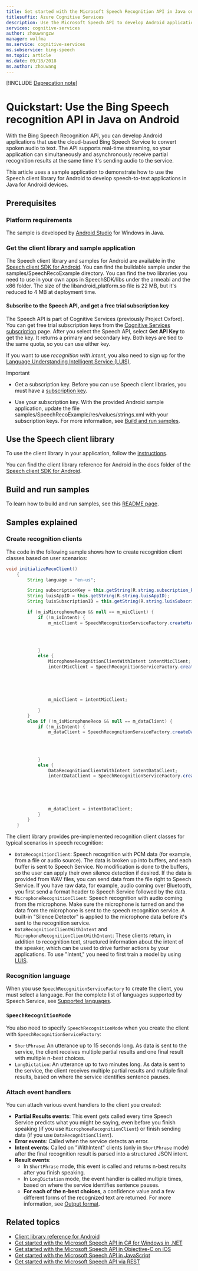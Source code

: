```yaml
---
title: Get started with the Microsoft Speech Recognition API in Java on Android | Microsoft Docs
titlesuffix: Azure Cognitive Services
description: Use the Microsoft Speech API to develop Android applications that convert spoken audio to text.
services: cognitive-services
author: zhouwangzw
manager: wolfma
ms.service: cognitive-services
ms.subservice: bing-speech
ms.topic: article
ms.date: 09/18/2018
ms.author: zhouwang
---
```


[!INCLUDE [Deprecation note](../../../../includes/cognitive-services-bing-speech-api-deprecation-note.md)]

# Quickstart: Use the Bing Speech recognition API in Java on Android

With the Bing Speech Recognition API, you can develop Android applications that use the cloud-based Bing Speech Service to convert spoken audio to text. The API supports real-time streaming, so your application can simultaneously and asynchronously receive partial recognition results at the same time it's sending audio to the service.

This article uses a sample application to demonstrate how to use the Speech client library for Android to develop speech-to-text applications in Java for Android devices.

## Prerequisites

### Platform requirements

The sample is developed by [Android Studio](http://developer.android.com/sdk/index.html) for Windows in Java.

### Get the client library and sample application

The Speech client library and samples for Android are available in the [Speech client SDK for Android](https://github.com/microsoft/cognitive-speech-stt-android). You can find the buildable sample under the samples/SpeechRecoExample directory. You can find the two libraries you need to use in your own apps in SpeechSDK/libs under the armeabi and the x86 folder. The size of the libandroid_platform.so file is 22 MB, but it's reduced to 4 MB at deployment time.

#### Subscribe to the Speech API, and get a free trial subscription key

The Speech API is part of Cognitive Services (previously Project Oxford). You can get free trial subscription keys from the [Cognitive Services subscription](https://azure.microsoft.com/try/cognitive-services/) page. After you select the Speech API, select **Get API Key** to get the key. It returns a primary and secondary key. Both keys are tied to the same quota, so you can use either key.

If you want to use *recognition with intent*, you also need to sign up for the [Language Understanding Intelligent Service (LUIS)](https://azure.microsoft.com/services/cognitive-services/language-understanding-intelligent-service/).

> [!IMPORTANT]
>* Get a subscription key. Before you can use Speech client libraries, you must have a [subscription key](https://azure.microsoft.com/try/cognitive-services/).
>
>* Use your subscription key. With the provided Android sample application, update the file samples/SpeechRecoExample/res/values/strings.xml with your subscription keys. For more information, see [Build and run samples](#build-and-run-samples).

## Use the Speech client library

To use the client library in your application, follow the [instructions](https://github.com/microsoft/cognitive-speech-stt-android#the-client-library).

You can find the client library reference for Android in the docs folder of the [Speech client SDK for Android](https://github.com/microsoft/cognitive-speech-stt-android).

## Build and run samples

To learn how to build and run samples, see this [README page](https://github.com/microsoft/cognitive-speech-stt-android#the-sample).

## Samples explained

### Create recognition clients

The code in the following sample shows how to create recognition client classes based on user scenarios:

```java
void initializeRecoClient()
    {
        String language = "en-us";

        String subscriptionKey = this.getString(R.string.subscription_key);
        String luisAppID = this.getString(R.string.luisAppID);
        String luisSubscriptionID = this.getString(R.string.luisSubscriptionID);

        if (m_isMicrophoneReco && null == m_micClient) {
            if (!m_isIntent) {
                m_micClient = SpeechRecognitionServiceFactory.createMicrophoneClient(this,
                                                                                     m_recoMode,
                                                                                     language,
                                                                                     this,
                                                                                     subscriptionKey);
            }
            else {
                MicrophoneRecognitionClientWithIntent intentMicClient;
                intentMicClient = SpeechRecognitionServiceFactory.createMicrophoneClientWithIntent(this,
                                                                                                   language,
                                                                                                   this,
                                                                                                   subscriptionKey,
                                                                                                   luisAppID,
                                                                                                   luisSubscriptionID);
                m_micClient = intentMicClient;

            }
        }
        else if (!m_isMicrophoneReco && null == m_dataClient) {
            if (!m_isIntent) {
                m_dataClient = SpeechRecognitionServiceFactory.createDataClient(this,
                                                                                m_recoMode,
                                                                                language,
                                                                                this,
                                                                                subscriptionKey);
            }
            else {
                DataRecognitionClientWithIntent intentDataClient;
                intentDataClient = SpeechRecognitionServiceFactory.createDataClientWithIntent(this,
                                                                                              language,
                                                                                              this,
                                                                                              subscriptionKey,
                                                                                              luisAppID,
                                                                                              luisSubscriptionID);
                m_dataClient = intentDataClient;
            }
        }
    }

```

The client library provides pre-implemented recognition client classes for typical scenarios in speech recognition:

* `DataRecognitionClient`: Speech recognition with PCM data (for example, from a file or audio source). The data is broken up into buffers, and each buffer is sent to Speech Service. No modification is done to the buffers, so the user can apply their own silence detection if desired. If the data is provided from WAV files, you can send data from the file right to Speech Service. If you have raw data, for example, audio coming over Bluetooth, you first send a format header to Speech Service followed by the data.
* `MicrophoneRecognitionClient`: Speech recognition with audio coming from the microphone. Make sure the microphone is turned on and the data from the microphone is sent to the speech recognition service. A built-in "Silence Detector" is applied to the microphone data before it's sent to the recognition service.
* `DataRecognitionClientWithIntent` and `MicrophoneRecognitionClientWithIntent`: These clients return, in addition to recognition text, structured information about the intent of the speaker, which can be used to drive further actions by your applications. To use "Intent," you need to first train a model by using [LUIS](https://azure.microsoft.com/services/cognitive-services/language-understanding-intelligent-service/).

### Recognition language

When you use `SpeechRecognitionServiceFactory` to create the client, you must select a language. For the complete list of languages supported by Speech Service, see [Supported languages](../API-Reference-REST/supportedlanguages.md).

### `SpeechRecognitionMode`

You also need to specify `SpeechRecognitionMode` when you create the client with `SpeechRecognitionServiceFactory`:

* `ShortPhrase`: An utterance up to 15 seconds long. As data is sent to the service, the client receives multiple partial results and one final result with multiple n-best choices.
* `LongDictation`: An utterance up to two minutes long. As data is sent to the service, the client receives multiple partial results and multiple final results, based on where the service identifies sentence pauses.

### Attach event handlers

You can attach various event handlers to the client you created:

* **Partial Results events**: This event gets called every time Speech Service predicts what you might be saying, even before you finish speaking (if you use `MicrophoneRecognitionClient`) or finish sending data (if you use `DataRecognitionClient`).
* **Error events**: Called when the service detects an error.
* **Intent events**: Called on "WithIntent" clients (only in `ShortPhrase` mode) after the final recognition result is parsed into a structured JSON intent.
* **Result events**:
  * In `ShortPhrase` mode, this event is called and returns n-best results after you finish speaking.
  * In `LongDictation` mode, the event handler is called multiple times, based on where the service identifies sentence pauses.
  * **For each of the n-best choices**, a confidence value and a few different forms of the recognized text are returned. For more information, see [Output format](../Concepts.md#output-format).

## Related topics

* [Client library reference for Android](https://github.com/Azure-Samples/Cognitive-Speech-STT-Android/tree/master/docs)
* [Get started with the Microsoft Speech API in C# for Windows in .NET](GetStartedCSharpDesktop.md)
* [Get started with the Microsoft Speech API in Objective-C on iOS](Get-Started-ObjectiveC-iOS.md)
* [Get started with the Microsoft Speech API in JavaScript](GetStartedJSWebsockets.md)
* [Get started with the Microsoft Speech API via REST](GetStartedREST.md)
